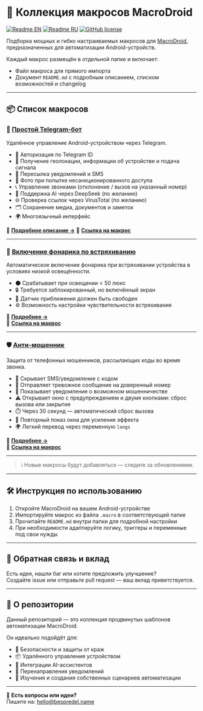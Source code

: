 # 📱 Коллекция макросов MacroDroid

[![Readme EN](https://img.shields.io/badge/README-EN-blue.svg)](https://github.com/BespredeL/MacroDroid/blob/master/README.md)
[![Readme RU](https://img.shields.io/badge/README-RU-blue.svg)](https://github.com/BespredeL/MacroDroid/blob/master/README_RU.md)
[![GitHub license](https://img.shields.io/badge/license-MIT-458a7b.svg)](https://github.com/BespredeL/MacroDroid/blob/master/LICENSE)

Подборка мощных и гибко настраиваемых макросов для [MacroDroid](https://www.macrodroid.com), предназначенных для автоматизации Android-устройств.

Каждый макрос размещён в отдельной папке и включает:

- Файл макроса для прямого импорта
- Документ `README.md` с подробным описанием, списком возможностей и changelog

---

## 📦 Список макросов

### 🤖 [Простой Telegram-бот](./SimpleTelegramBot/)

Удалённое управление Android-устройством через Telegram.

- 🔐 Авторизация по Telegram ID
- 📍 Получение геолокации, информации об устройстве и подача сигнала
- 🔁 Пересылка уведомлений и SMS
- 📸 Фото при попытке несанкционированного доступа
- 📞 Управление звонками (отклонение / вызов на указанный номер)
- 🧠 Поддержка AI через DeepSeek (по желанию)
- 🌐 Проверка ссылок через VirusTotal (по желанию)
- 🗂️ Сохранение медиа, документов и заметок
- 🌍 Многоязычный интерфейс

📄 **[Подробное описание →](./SimpleTelegramBot/README.md)**
📲 **[Ссылка на макрос](https://www.macrodroidlink.com/macrostore?id=25355)**

---

### 🔦 [Включение фонарика по встряхиванию](./ShakeFlashlight/)

Автоматическое включение фонарика при встряхивании устройства в условиях низкой освещённости.

- 🌑 Срабатывает при освещении < 50 люкс
- 🔒 Требуется заблокированный, но включённый экран
- 📏 Датчик приближения должен быть свободен
- ⚙️ Возможность настройки чувствительности встряхивания

📄 **[Подробнее →](./ShakeFlashlight/README.md)**  
📲 **[Ссылка на макрос](https://www.macrodroidlink.com/macrostore?id=134)**

---

### 🛡️ [Анти-мошенник](./AntiScamProtector/)

Защита от телефонных мошенников, рассылающих коды во время звонка.

- 📴 Скрывает SMS/уведомление с кодом
- 📩 Отправляет тревожное сообщение на доверенный номер
- 🚨 Показывает уведомление о возможном мошенничестве
- ⚠️ Открывает окно с предупреждением и двумя кнопками: сброс вызова или закрытие
- ⏱️ Через 30 секунд — автоматический сброс вызова
- 🔄 Повторный показ окна для усиления эффекта
- 🌍 Легкий перевод через переменную `langs`

📄 **[Подробнее →](./AntiScamProtector/README.md)**  
📲 **[Ссылка на макрос](https://www.macrodroidlink.com/macrostore?id=25801)**

---

> ℹ️ Новые макросы будут добавляться — следите за обновлениями.

---

## 🛠 Инструкция по использованию

1. Откройте MacroDroid на вашем Android-устройстве
2. Импортируйте макрос из файла `.macro` в соответствующей папке
3. Прочитайте `README.md` внутри папки для подробной настройки
4. При необходимости адаптируйте логику, триггеры и переменные под свои нужды

---

## 💬 Обратная связь и вклад

Есть идея, нашли баг или хотите предложить улучшение?  
Создайте issue или отправьте pull request — ваш вклад приветствуется.

---

## 🧩 О репозитории

Данный репозиторий — это коллекция продвинутых шаблонов автоматизации MacroDroid.

Он идеально подойдёт для:

- 🔐 Безопасности и защиты от краж
- 📦 Удалённого управления устройством
- 🧠 Интеграции AI-ассистентов
- 📡 Перенаправления уведомлений
- 🔧 Изучения и создания собственных сценариев автоматизации

---

📣 **Есть вопросы или идеи?**  
Пишите на: [hello@bespredel.name](mailto:hello@bespredel.name)
